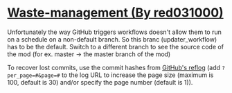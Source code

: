 # [Waste-management (By red031000)](https://github.com/red031000/Waste-management)

Unfortunately the way GitHub triggers workflows doesn't allow them to run on a schedule on a non-default branch. So this branc (updater_workflow) has to be the default. Switch to a different branch to see the source code of the mod (for ex. master -> the master branch of the mod)

To recover lost commits, use the commit hashes from [GitHub's reflog](https://api.github.com/repos/KtaneModules/Waste-management-red031000/events) (add `?per_page=#&page=#` to the log URL to increase the page size (maximum is 100, default is 30) and/or specify the page number (default is 1)).
